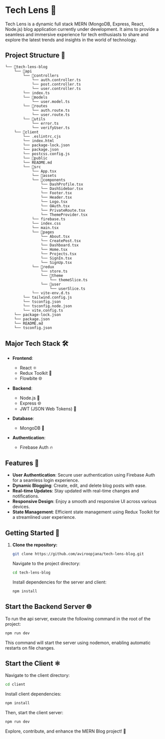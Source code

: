 # Tech Lens 🚀

Tech Lens is a dynamic full stack MERN (MongoDB, Express, React, Node.js) blog application currently under development. It aims to provide a seamless and immersive experience for tech enthusiasts to share and explore the latest trends and insights in the world of technology.

## Project Structure 📁

```
└── 📁tech-lens-blog
    └── 📁api
        └── 📁controllers
            └── auth.controller.ts
            └── post.controller.ts           
            └── user.controller.ts
        └── index.ts
        └── 📁models
            └── user.model.ts
        └── 📁routes
            └── auth.route.ts
            └── user.route.ts
        └── 📁utils
            └── error.ts
            └── verifyUser.ts
    └── 📁client
        └── .eslintrc.cjs
        └── index.html
        └── package-lock.json
        └── package.json
        └── postcss.config.js
        └── 📁public
        └── README.md
        └── 📁src
            └── App.tsx
            └── 📁assets
            └── 📁components
                └── DashProfile.tsx
                └── DashSidebar.tsx
                └── Footer.tsx
                └── Header.tsx
                └── Logo.tsx
                └── OAuth.tsx
                └── PrivateRoute.tsx
                └── ThemeProvider.tsx
            └── firebase.ts
            └── index.css
            └── main.tsx
            └── 📁pages
                └── About.tsx
                └── CreatePost.tsx
                └── Dashboard.tsx
                └── Home.tsx
                └── Projects.tsx
                └── SignIn.tsx
                └── SignUp.tsx
            └── 📁redux
                └── store.ts
                └── 📁theme
                    └── themeSlice.ts
                └── 📁user
                    └── userSlice.ts
            └── vite-env.d.ts
        └── tailwind.config.js
        └── tsconfig.json
        └── tsconfig.node.json
        └── vite.config.ts
    └── package-lock.json
    └── package.json
    └── README.md
    └── tsconfig.json
```

## Major Tech Stack 🛠️

- **Frontend**:
  - React ⚛️
  - Redux Toolkit 🔄
  - Flowbite 🌐

- **Backend**:
  - Node.js 🚀
  - Express 🌐
  - JWT (JSON Web Tokens) 🔐

- **Database**:
  - MongoDB 🍃

- **Authentication**:
  - Firebase Auth 🔥

## Features 🌟

- **User Authentication**: Secure user authentication using Firebase Auth for a seamless login experience.
- **Dynamic Blogging**: Create, edit, and delete blog posts with ease.
- **Real-time Updates**: Stay updated with real-time changes and notifications.
- **Responsive Design**: Enjoy a smooth and responsive UI across various devices.
- **State Management**: Efficient state management using Redux Toolkit for a streamlined user experience.

## Getting Started 🚀

1. **Clone the repository:**

    ```bash
    git clone https://github.com/aviroopjana/tech-lens-blog.git
    ```

    Navigate to the project directory:

    ```bash
    cd tech-lens-blog
    ```

    Install dependencies for the server and client:

    ```bash
    npm install
    ```

## Start the Backend Server 🌐

To run the api server, execute the following command in the root of the project:

```bash
npm run dev
```
This command will start the server using nodemon, enabling automatic restarts on file changes.

## Start the Client ⚛️
Navigate to the client directory:

```bash
cd client
```
Install client dependencies:

```bash
npm install
```
Then, start the client server:

```bash
npm run dev
````
Explore, contribute, and enhance the MERN Blog project! 🎉
